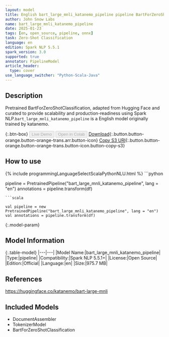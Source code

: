 ```yaml
---
layout: model
title: English bart_large_mnli_katanemo_pipeline pipeline BartForZeroShotClassification from katanemo
author: John Snow Labs
name: bart_large_mnli_katanemo_pipeline
date: 2025-01-23
tags: [en, open_source, pipeline, onnx]
task: Zero-Shot Classification
language: en
edition: Spark NLP 5.5.1
spark_version: 3.0
supported: true
annotator: PipelineModel
article_header:
  type: cover
use_language_switcher: "Python-Scala-Java"
---
```


## Description

Pretrained BartForZeroShotClassification, adapted from Hugging Face and curated to provide scalability and production-readiness using Spark NLP.`bart_large_mnli_katanemo_pipeline` is a English model originally trained by katanemo.

{:.btn-box}
<button class="button button-orange" disabled>Live Demo</button>
<button class="button button-orange" disabled>Open in Colab</button>
[Download](https://s3.amazonaws.com/auxdata.johnsnowlabs.com/public/models/bart_large_mnli_katanemo_pipeline_en_5.5.1_3.0_1737639460509.zip){:.button.button-orange.button-orange-trans.arr.button-icon}
[Copy S3 URI](s3://auxdata.johnsnowlabs.com/public/models/bart_large_mnli_katanemo_pipeline_en_5.5.1_3.0_1737639460509.zip){:.button.button-orange.button-orange-trans.button-icon.button-copy-s3}

## How to use



<div class="tabs-box" markdown="1">
{% include programmingLanguageSelectScalaPythonNLU.html %}
```python

pipeline = PretrainedPipeline("bart_large_mnli_katanemo_pipeline", lang = "en")
annotations =  pipeline.transform(df)   

```
```scala

val pipeline = new PretrainedPipeline("bart_large_mnli_katanemo_pipeline", lang = "en")
val annotations = pipeline.transform(df)

```
</div>

{:.model-param}
## Model Information

{:.table-model}
|---|---|
|Model Name:|bart_large_mnli_katanemo_pipeline|
|Type:|pipeline|
|Compatibility:|Spark NLP 5.5.1+|
|License:|Open Source|
|Edition:|Official|
|Language:|en|
|Size:|975.7 MB|

## References

https://huggingface.co/katanemo/bart-large-mnli

## Included Models

- DocumentAssembler
- TokenizerModel
- BartForZeroShotClassification